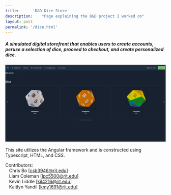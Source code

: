 ```yaml
---
title:		'D&D Dice Store'
description:	"Page explaining the D&D project I worked on"
layout: post
permalink: '/dice.html'
---
```


<h5>A simulated digital storefront that enables users to create accounts, peruse a selection of dice, proceed to checkout, and create personalized dice.</h5>

<img style="width:800px" src="/assets/images/Dicestore.png">

This site utilizes the Angular framework and is constructed using Typescript, HTML, and CSS.

Contributors: <br/>
&nbsp;&nbsp;&nbsp;Chris Bo [csb3946@rit.edu] <br/>
&nbsp;&nbsp;&nbsp;Liam Coleman [lpc5500@rit.edu] <br/>
&nbsp;&nbsp;&nbsp;Kevin Liddle [kil4216@rit.edu] <br/>
&nbsp;&nbsp;&nbsp;Kaitlyn Yandil [kmy1691@rit.edu]


